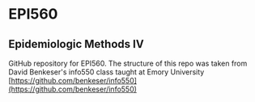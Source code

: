 # EPI560

## Epidemiologic Methods IV

GitHub repository for EPI560. The structure of this repo was taken from David Benkeser's info550 class taught at Emory University [https://github.com/benkeser/info550](https://github.com/benkeser/info550)
